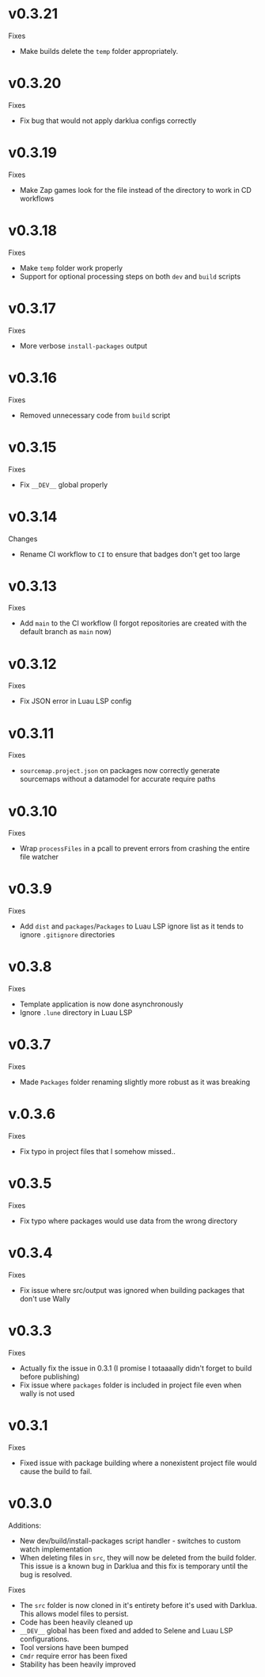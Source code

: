 # v0.3.21
Fixes
- Make builds delete the `temp` folder appropriately.

# v0.3.20
Fixes
- Fix bug that would not apply darklua configs correctly

# v0.3.19
Fixes
- Make Zap games look for the file instead of the directory to work in CD workflows

# v0.3.18
Fixes
- Make `temp` folder work properly
- Support for optional processing steps on both `dev` and `build` scripts

# v0.3.17
Fixes
- More verbose `install-packages` output 

# v0.3.16
Fixes
- Removed unnecessary code from `build` script

# v0.3.15
Fixes
- Fix `__DEV__` global properly

# v0.3.14
Changes
- Rename CI workflow to `CI` to ensure that badges don't get too large

# v0.3.13
Fixes
- Add `main` to the CI workflow (I forgot repositories are created with the default branch as `main` now)

# v0.3.12
Fixes
- Fix JSON error in Luau LSP config

# v0.3.11
Fixes
- `sourcemap.project.json` on packages now correctly generate sourcemaps without a datamodel for accurate require paths

# v0.3.10
Fixes
- Wrap `processFiles` in a pcall to prevent errors from crashing the entire file watcher

# v0.3.9
Fixes
- Add `dist` and `packages`/`Packages` to Luau LSP ignore list as it tends to ignore `.gitignore` directories

# v0.3.8
Fixes
- Template application is now done asynchronously
- Ignore `.lune` directory in Luau LSP

# v0.3.7
Fixes
- Made `Packages` folder renaming slightly more robust as it was breaking

# v.0.3.6 
Fixes
- Fix typo in project files that I somehow missed.. 

# v0.3.5
Fixes
- Fix typo where packages would use data from the wrong directory

# v0.3.4
Fixes
- Fix issue where src/output was ignored when building packages that don't use Wally

# v0.3.3
Fixes
- Actually fix the issue in 0.3.1 (I promise I totaaaally didn't forget to build before publishing)
- Fix issue where `packages` folder is included in project file even when wally is not used

# v0.3.1
Fixes
- Fixed issue with package building where a nonexistent project file would cause the build to fail.

# v0.3.0

Additions:

- New dev/build/install-packages script handler - switches to custom watch implementation
- When deleting files in `src`, they will now be deleted from the build folder. This issue is a known bug in Darklua and this fix is temporary until the bug is resolved.

Fixes

- The `src` folder is now cloned in it's entirety before it's used with Darklua. This allows model files to persist.
- Code has been heavily cleaned up
- `__DEV__` global has been fixed and added to Selene and Luau LSP configurations.
- Tool versions have been bumped
- `Cmdr` require error has been fixed
- Stability has been heavily improved
